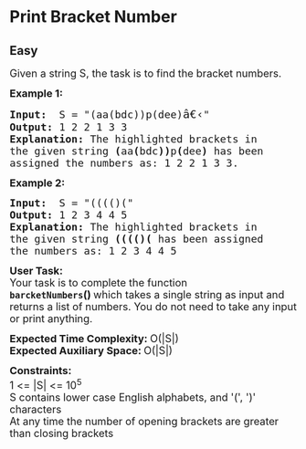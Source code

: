 # Print Bracket Number
## Easy
<div class="problems_problem_content__Xm_eO"><p><span style="font-size:18px">Given a string S, the task is to find the bracket numbers.&nbsp;</span></p>

<p><strong><span style="font-size:18px">Example 1:</span></strong></p>

<pre><span style="font-size:18px"><strong>Input:</strong>  S = "(aa(bdc))p(dee)</span><span style="font-size:20px">â€‹</span><span style="font-size:18px">"
<strong>Output:</strong> 1 2 2 1 3 3
<strong>Explanation:</strong> The highlighted brackets in
the given string <strong>(</strong>aa<strong>(</strong>bdc<strong>))</strong>p<strong>(</strong>dee<strong>)</strong> has been 
assigned the numbers as: 1 2 2 1 3 3.</span>
</pre>

<p><strong><span style="font-size:18px">Example 2:</span></strong></p>

<pre><span style="font-size:18px"><strong>Input:</strong>  S = "(((()("
<strong>Output:</strong> 1 2 3 4 4 5
<strong>Explanation:</strong> The highlighted brackets in
the given string <strong>(((()(</strong> has been assigned
the numbers as: 1 2 3 4 4 5</span>
</pre>

<div><span style="font-size:18px"><strong>User Task:</strong><br>
Your task is to complete the function <strong><code>barcketNumbers</code>()&nbsp;</strong>which takes a single string as input and returns a list of numbers. You do not need to take any input or print anything.</span></div>

<p><span style="font-size:18px"><strong>Expected Time Complexity:&nbsp;</strong>O(|S|)<br>
<strong>Expected Auxiliary Space:&nbsp;</strong>O(|S|)</span></p>

<p><span style="font-size:18px"><strong>Constraints:</strong><br>
1 &lt;= |S| &lt;= 10<sup>5</sup></span><br>
<span style="font-size:18px">S contains lower case English alphabets, and '(', ')' characters<br>
At any time the number of opening brackets are greater than closing brackets</span></p>
</div>